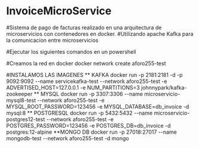 # InvoiceMicroService

#Sistema de pago de facturas realizado en una arquitectura de microservicios con contenedores en docker. 
#Utilizando apache Kafka para la comunicacion entre microservicios

#Ejecutar los siguientes comandos en un powershell

#Creamos la red en docker
docker network create aforo255-test

#INSTALAMOS LAS IMAGENES 
** KAFKA
docker run -p 2181:2181 -d -p 9092:9092 --name servicekafka-test --network aforo255-test -e ADVERTISED_HOST=127.0.0.1  -e NUM_PARTITIONS=3 johnnypark/kafka-zookeeper
** MYSQL
docker run -p 3307:3306  --name microservicio-mysql8-test --network aforo255-test -e MYSQL_ROOT_PASSWORD=123456 -e MYSQL_DATABASE=db_invoice -d mysql:8​
** POSTGRESQL
docker run -p 5432:5432  --name microservicio-postgres12-test --network aforo255-test -e POSTGRES_PASSWORD=123456 -e  POSTGRES_DB=db_invoice -d postgres:12-alpine
**MONGO DB
docker run -p 27018:27017  --name mongodb-test --network aforo255-test -d mongo​
